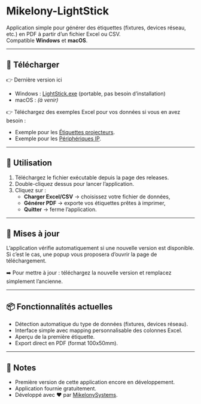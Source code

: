 # Mikelony-LightStick

Application simple pour générer des étiquettes (fixtures, devices réseau, etc.) en PDF à partir d’un fichier Excel ou CSV.  
Compatible **Windows** et **macOS**.

---

## 🚀 Télécharger

👉 Dernière version ici
- Windows : [LightStick.exe](https://github.com/MikelonySystems/Mikelony-LightStick/releases/download/v0.1.0/LightStick.exe) (portable, pas besoin d’installation)  
- macOS : *(à venir)*

👉 Téléchargez des exemples Excel pour vos données si vous en avez besoin :

- Exemple pour les [Étiquettes projecteurs](https://github.com/MikelonySystems/Mikelony-LightStick/rsc/ProjoStick_exemple.xlsx). 
- Exemple pour les [Périphériques IP](https://github.com/MikelonySystems/Mikelony-LightStick/releases/download/EX_IP/IPStick_exemple.xlsx).

---

## 📝 Utilisation

1. Téléchargez le fichier exécutable depuis la page des releases.  
2. Double-cliquez dessus pour lancer l’application.  
3. Cliquez sur :
   - **Charger Excel/CSV** → choisissez votre fichier de données,  
   - **Générer PDF** → exporte vos étiquettes prêtes à imprimer,  
   - **Quitter** → ferme l’application.

---

## 🔄 Mises à jour

L’application vérifie automatiquement si une nouvelle version est disponible.  
Si c’est le cas, une popup vous proposera d’ouvrir la page de téléchargement.  

➡️ Pour mettre à jour : téléchargez la nouvelle version et remplacez simplement l’ancienne.

---

## 📦 Fonctionnalités actuelles
- Détection automatique du type de données (fixtures, devices réseau).  
- Interface simple avec mapping personnalisable des colonnes Excel.  
- Aperçu de la première étiquette.  
- Export direct en PDF (format 100x50mm).  

---

## 📣 Notes
- Première version de cette application encore en développement.
- Application fournie gratuitement. 
- Développé avec ❤️ par [MikelonySystems](https://github.com/MikelonySystems).
